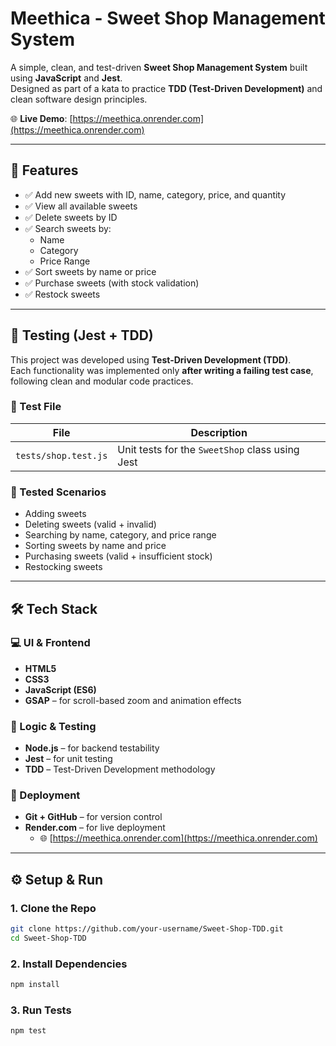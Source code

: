 #  Meethica - Sweet Shop Management System

A simple, clean, and test-driven **Sweet Shop Management System** built using **JavaScript** and **Jest**.  
Designed as part of a kata to practice **TDD (Test-Driven Development)** and clean software design principles.

🌐 **Live Demo**: [https://meethica.onrender.com](https://meethica.onrender.com)

---

## 🚀 Features

- ✅ Add new sweets with ID, name, category, price, and quantity
- ✅ View all available sweets
- ✅ Delete sweets by ID
- ✅ Search sweets by:
  - Name
  - Category
  - Price Range
- ✅ Sort sweets by name or price
- ✅ Purchase sweets (with stock validation)
- ✅ Restock sweets

---

## 🧪 Testing (Jest + TDD)

This project was developed using **Test-Driven Development (TDD)**.  
Each functionality was implemented only **after writing a failing test case**, following clean and modular code practices.

### 📁 Test File

| File                 | Description                                |
|----------------------|--------------------------------------------|
| `tests/shop.test.js` | Unit tests for the `SweetShop` class using Jest |

### 🔄 Tested Scenarios

- Adding sweets
- Deleting sweets (valid + invalid)
- Searching by name, category, and price range
- Sorting sweets by name and price
- Purchasing sweets (valid + insufficient stock)
- Restocking sweets

---


## 🛠 Tech Stack

### 💻 UI & Frontend

- **HTML5**  
- **CSS3**  
- **JavaScript (ES6)**  
- **GSAP** – for scroll-based zoom and animation effects  

### 🧠 Logic & Testing

- **Node.js** – for backend testability  
- **Jest** – for unit testing  
- **TDD** – Test-Driven Development methodology  

### 🚀 Deployment

- **Git + GitHub** – for version control  
- **Render.com** – for live deployment  
  - 🌐 [https://meethica.onrender.com](https://meethica.onrender.com) 

---

## ⚙️ Setup & Run

### 1. Clone the Repo
```bash
git clone https://github.com/your-username/Sweet-Shop-TDD.git
cd Sweet-Shop-TDD
```

### 2. Install Dependencies
```bash
npm install
```

### 3. Run Tests
```bash
npm test
```





